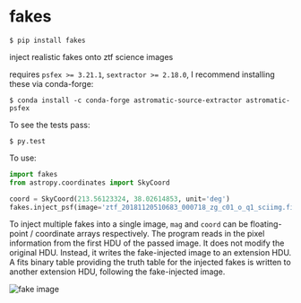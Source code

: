 # fakes

`$ pip install fakes`

inject realistic fakes onto ztf science images

requires `psfex >= 3.21.1`, `sextractor >= 2.18.0`, I recommend installing these via conda-forge:

`$ conda install -c conda-forge astromatic-source-extractor astromatic-psfex`

To see the tests pass:

`$ py.test`

To use:

```python
import fakes
from astropy.coordinates import SkyCoord

coord = SkyCoord(213.56123324, 38.02614853, unit='deg')
fakes.inject_psf(image='ztf_20181120510683_000718_zg_c01_o_q1_sciimg.fits', mag=15, coord=coord)
```

To inject multiple fakes into a single image, `mag` and `coord` can be floating-point / coordinate arrays respectively. The program  reads in the pixel information from the first HDU of the passed image. It does not modify the original HDU. Instead, it writes the fake-injected image to an extension HDU. A fits binary table providing the truth table for the injected fakes is written to another extension HDU, following the fake-injected image.

![fake image](https://user-images.githubusercontent.com/2769632/81816987-0e3f8480-94fa-11ea-81a5-ccd81cee8bf0.png)

 
